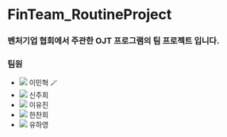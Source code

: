 # FinTeam_RoutineProject

### 벤처기업 협회에서 주관한 OJT 프로그램의 팀 프로젝트 입니다. 

### 팀원
- <img src="https://img.shields.io/badge/frontend-61DAFB?style=flat-square&logo=React&logoColor=white"/></a> 이민혁 🪄
- <img src="https://img.shields.io/badge/frontend-61DAFB?style=flat-square&logo=React&logoColor=white"/></a> 신주희
- <img src="https://img.shields.io/badge/frontend-61DAFB?style=flat-square&logo=React&logoColor=white"/></a> 이유진
- <img src="https://img.shields.io/badge/backend-6DB33F?style=flat-square&logo=SpringBoot&logoColor=white"/></a> 한찬희
- <img src="https://img.shields.io/badge/backend-6DB33F?style=flat-square&logo=SpringBoot&logoColor=white"/></a> 유하영
